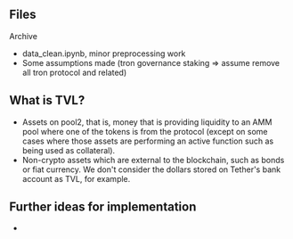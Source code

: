 
## Files
Archive 
-  data_clean.ipynb, minor preprocessing work
- Some assumptions made (tron governance staking => assume remove all tron protocol and related)


##  What is TVL? 
* Assets on pool2, that is, money that is providing liquidity to an AMM pool where one of the tokens is from the protocol (except on some cases where those assets are performing an active function such as being used as collateral).
* Non-crypto assets which are external to the blockchain, such as bonds or fiat currency. We don't consider the dollars stored on Tether's bank account as TVL, for example.

## Further ideas for implementation
* 